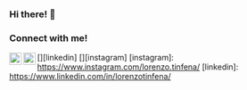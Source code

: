 ### Hi there! 👋
### Connect with me!
[<img align="left" alt="Lorenzo Tinfena | LinkedIn" width="22px" src="https://cdn.jsdelivr.net/npm/simple-icons@v3/icons/linkedin.svg" />][linkedin]
[<img align="left" alt="Lorenzo Tinfena | Instagram" width="22px" src="https://cdn.jsdelivr.net/npm/simple-icons@v3/icons/instagram.svg" />][instagram]
[instagram]: https://www.instagram.com/lorenzo.tinfena/
[linkedin]: https://www.linkedin.com/in/lorenzotinfena/

